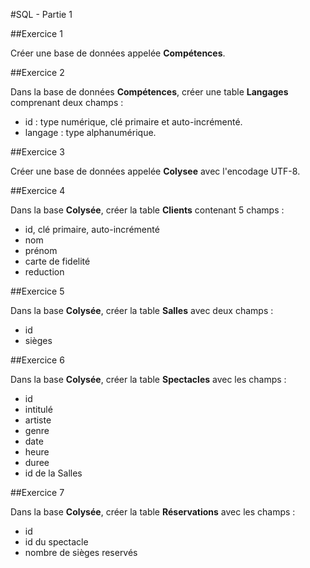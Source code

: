 #SQL - Partie 1

##Exercice 1

Créer une base de données appelée **Compétences**.

##Exercice 2

Dans la base de données **Compétences**, créer une table **Langages** comprenant deux champs :
- id : type numérique, clé primaire et auto-incrémenté.
- langage : type alphanumérique.

##Exercice 3

Créer une base de données appelée **Colysee** avec l'encodage UTF-8.

##Exercice 4

Dans la base **Colysée**, créer la table **Clients** contenant 5 champs :
- id, clé primaire, auto-incrémenté
- nom
- prénom
- carte de fidelité
- reduction

##Exercice 5

Dans la base **Colysée**, créer la table **Salles** avec deux champs :
- id
- sièges

##Exercice 6

Dans la base **Colysée**, créer la table **Spectacles** avec les champs :
- id
- intitulé
- artiste
- genre
- date
- heure
- duree
- id de la Salles

##Exercice 7

Dans la base **Colysée**, créer la table **Réservations** avec les champs :
- id
- id du spectacle
- nombre de sièges reservés
